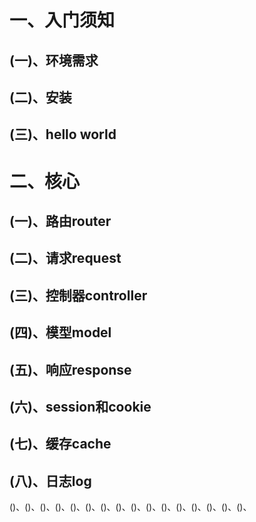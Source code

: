 # 一、入门须知

## (一)、环境需求

## (二)、安装

## (三)、hello world

# 二、核心

## (一)、路由router

## (二)、请求request

## (三)、控制器controller

## (四)、模型model

## (五)、响应response

## (六)、session和cookie

## (七)、缓存cache

## (八)、日志log



()、()、()、()、()、()、()、()、()、()、()、()、()、()、()、()、